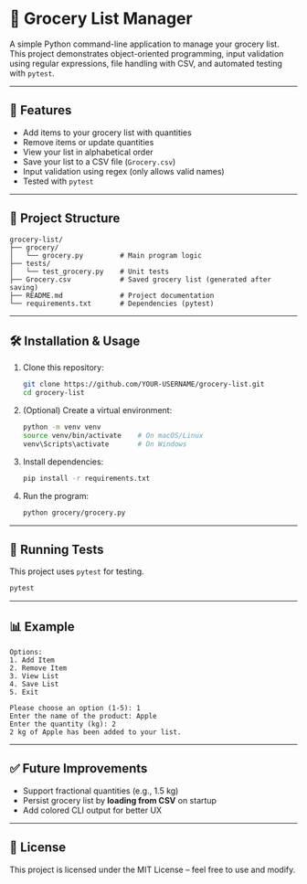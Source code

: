 # 🛒 Grocery List Manager

A simple Python command-line application to manage your grocery list.
This project demonstrates object-oriented programming, input validation using regular expressions, file handling with CSV, and automated testing with `pytest`.

---

## 🚀 Features

* Add items to your grocery list with quantities
* Remove items or update quantities
* View your list in alphabetical order
* Save your list to a CSV file (`Grocery.csv`)
* Input validation using regex (only allows valid names)
* Tested with `pytest`

---

## 📂 Project Structure

```
grocery-list/
├── grocery/
│   └── grocery.py         # Main program logic
├── tests/
│   └── test_grocery.py    # Unit tests
├── Grocery.csv            # Saved grocery list (generated after saving)
├── README.md              # Project documentation
└── requirements.txt       # Dependencies (pytest)
```

---

## 🛠️ Installation & Usage

1. Clone this repository:

   ```bash
   git clone https://github.com/YOUR-USERNAME/grocery-list.git
   cd grocery-list
   ```

2. (Optional) Create a virtual environment:

   ```bash
   python -m venv venv
   source venv/bin/activate    # On macOS/Linux
   venv\Scripts\activate       # On Windows
   ```

3. Install dependencies:

   ```bash
   pip install -r requirements.txt
   ```

4. Run the program:

   ```bash
   python grocery/grocery.py
   ```

---

## 🧪 Running Tests

This project uses `pytest` for testing.

```bash
pytest
```

---

## 📊 Example

```
Options:
1. Add Item
2. Remove Item
3. View List
4. Save List
5. Exit

Please choose an option (1-5): 1
Enter the name of the product: Apple
Enter the quantity (kg): 2
2 kg of Apple has been added to your list.
```

---

## ✅ Future Improvements

* Support fractional quantities (e.g., 1.5 kg)
* Persist grocery list by **loading from CSV** on startup
* Add colored CLI output for better UX

---

## 📄 License

This project is licensed under the MIT License – feel free to use and modify.
